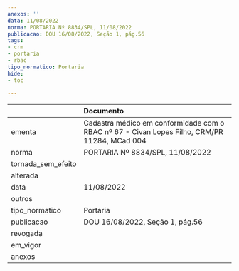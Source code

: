 ```yaml
---
anexos: ''
data: 11/08/2022
norma: PORTARIA Nº 8834/SPL, 11/08/2022
publicacao: DOU 16/08/2022, Seção 1, pág.56
tags:
- crm
- portaria
- rbac
tipo_normatico: Portaria
hide: 
- toc 
 
---
```


|                    | Documento                                                                                    |
|:-------------------|:---------------------------------------------------------------------------------------------|
| ementa             | Cadastra médico em conformidade com o RBAC nº 67 - Civan Lopes Filho, CRM/PR 11284, MCad 004 |
| norma              | PORTARIA Nº 8834/SPL, 11/08/2022                                                             |
| tornada_sem_efeito |                                                                                              |
| alterada           |                                                                                              |
| data               | 11/08/2022                                                                                   |
| outros             |                                                                                              |
| tipo_normatico     | Portaria                                                                                     |
| publicacao         | DOU 16/08/2022, Seção 1, pág.56                                                              |
| revogada           |                                                                                              |
| em_vigor           |                                                                                              |
| anexos             |                                                                                              |